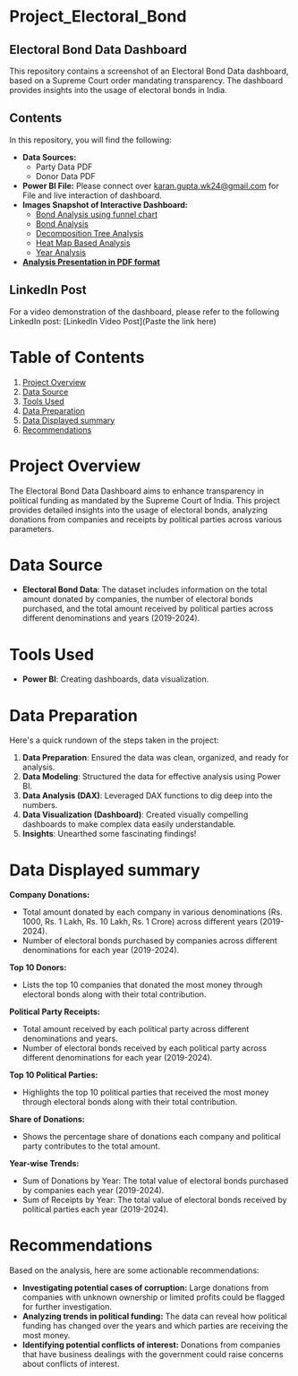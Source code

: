 # Project_Electoral_Bond
## Electoral Bond Data Dashboard

This repository contains a screenshot of an Electoral Bond Data dashboard, based on a Supreme Court order mandating transparency. The dashboard provides insights into the usage of electoral bonds in India.

## Contents
In this repository, you will find the following:

- **Data Sources:**
  - Party Data PDF
  - Donor Data PDF
- **Power BI File:** Please connect over karan.gupta.wk24@gmail.com for File and live interaction of dashboard.
- **Images Snapshot of Interactive Dashboard:**
  - [Bond Analysis using funnel chart](https://github.com/Karan-work-24/Project_Electoral_Bond/blob/main/Bond%20Project/Bond%20Analysis%20using%20funnel%20chart.png)
  - [Bond Analysis](https://github.com/Karan-work-24/Project_Electoral_Bond/blob/main/Bond%20Project/Bond%20Analysis.png)
  - [Decomposition Tree Analysis](https://github.com/Karan-work-24/Project_Electoral_Bond/blob/main/Bond%20Project/Decomposition%20Tree%20Analysis.png)
  - [Heat Map Based Analysis](https://github.com/Karan-work-24/Project_Electoral_Bond/blob/main/Bond%20Project/Heat%20Map%20Based%20Analysis.png)
  - [Year Analysis](https://github.com/Karan-work-24/Project_Electoral_Bond/blob/main/Bond%20Project/Year%20analysis.png)
- **[Analysis Presentation in PDF format](https://github.com/Karan-work-24/Project_Electoral_Bond/blob/main/Bond%20Project/Bond-Analysis.pdf)** 

## LinkedIn Post
For a video demonstration of the dashboard, please refer to the following LinkedIn post:
[LinkedIn Video Post](Paste the link here)

# Table of Contents
1. [Project Overview](#project-overview)
2. [Data Source](#data-source)
3. [Tools Used](#tools-used)
4. [Data Preparation](#data-preparation)
5. [Data Displayed summary](#DataDisplayedsummary)
6. [Recommendations](#recommendations)

# Project Overview
The Electoral Bond Data Dashboard aims to enhance transparency in political funding as mandated by the Supreme Court of India. This project provides detailed insights into the usage of electoral bonds, analyzing donations from companies and receipts by political parties across various parameters.

# Data Source
- **Electoral Bond Data**: The dataset includes information on the total amount donated by companies, the number of electoral bonds purchased, and the total amount received by political parties across different denominations and years (2019-2024).

# Tools Used
- **Power BI**: Creating dashboards, data visualization.

# Data Preparation
Here's a quick rundown of the steps taken in the project:
1. **Data Preparation**: Ensured the data was clean, organized, and ready for analysis.
2. **Data Modeling**: Structured the data for effective analysis using Power BI.
3. **Data Analysis (DAX)**: Leveraged DAX functions to dig deep into the numbers.
4. **Data Visualization (Dashboard)**: Created visually compelling dashboards to make complex data easily understandable.
5. **Insights**: Unearthed some fascinating findings!

# Data Displayed summary

**Company Donations:**
- Total amount donated by each company in various denominations (Rs. 1000, Rs. 1 Lakh, Rs. 10 Lakh, Rs. 1 Crore) across different years (2019-2024).
- Number of electoral bonds purchased by companies across different denominations for each year (2019-2024).

**Top 10 Donors:** 
- Lists the top 10 companies that donated the most money through electoral bonds along with their total contribution.

**Political Party Receipts:**
- Total amount received by each political party across different denominations and years.
- Number of electoral bonds received by each political party across different denominations for each year (2019-2024).

**Top 10 Political Parties:**
- Highlights the top 10 political parties that received the most money through electoral bonds along with their total contribution.

**Share of Donations:**
- Shows the percentage share of donations each company and political party contributes to the total amount.

**Year-wise Trends:**
- Sum of Donations by Year: The total value of electoral bonds purchased by companies each year (2019-2024).
- Sum of Receipts by Year: The total value of electoral bonds received by political parties each year (2019-2024).

# Recommendations
Based on the analysis, here are some actionable recommendations:

- **Investigating potential cases of corruption:** Large donations from companies with unknown ownership or limited profits could be flagged for further investigation.
- **Analyzing trends in political funding:** The data can reveal how political funding has changed over the years and which parties are receiving the most money.
- **Identifying potential conflicts of interest:** Donations from companies that have business dealings with the government could raise concerns about conflicts of interest.
